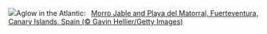 ![](https://www.bing.com/th?id=OHR.MorroJable_EN-US1772722431_UHD.jpg&w=1000)Aglow in the Atlantic:&nbsp;&ensp;[Morro Jable and Playa del Matorral, Fuerteventura, Canary Islands, Spain (© Gavin Hellier/Getty Images)](https://www.bing.com/th?id=OHR.MorroJable_EN-US1772722431_UHD.jpg)
<br><br/>
